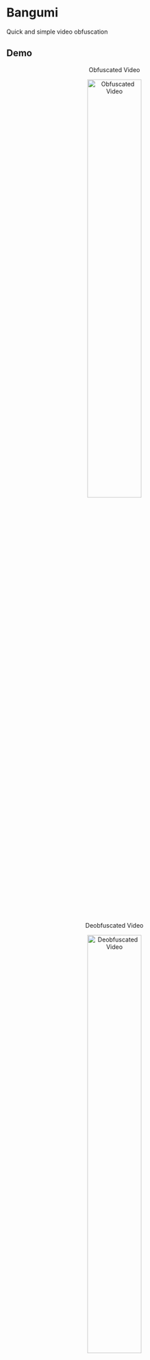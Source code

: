 # Bangumi

Quick and simple video obfuscation

## Demo

<p align="center">
 <p align="center">Obfuscated Video<p align="center">
  <img src="https://raw.githubusercontent.com/kokseen1/Bangumi/main/img/obfuscated.png" width="50%" alt="Obfuscated Video"/>
</p>

<p align="center">
 <p align="center">Deobfuscated Video<p align="center">
  <img src="https://raw.githubusercontent.com/kokseen1/Bangumi/main/img/deobfuscated.png" width="50%" alt="Deobfuscated Video"/>
</p>
 
## encrypt.py

For encrypting videos.

- The keyfile is stored in the `shuf/` directory.

## decrypt.py

For decrypting videos.

- The source video is streamed if `URL` is defined. Otherwise, the file defined by `NAME` from the `enc/` directory is used.

## etc.py

Contains parameters and functions used by `encrypt.py` and `decrypt.py`.

## Usage Notes

- The `WRITEOUT` flag determines if the generated file is written to disk into the respective `enc/` and `dec/` directories.

- The `PREVIEW` flag determines if the video is shown in real time as it is being generated.

## Additional Notes

- `cv2.waitKey` is not able to maintain a consistent playback framerate for `cv2.imshow`.

- `vidgear` is used for streaming, but will fall back to `YDL` if streaming is unavailable.

- Audio is not yet supported.

